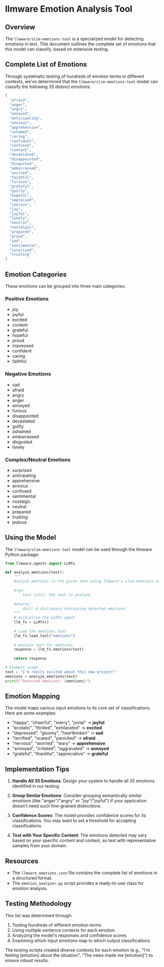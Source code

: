 # llmware Emotion Analysis Tool

## Overview

The `llmware/slim-emotions-tool` is a specialized model for detecting emotions in text. This document outlines the complete set of emotions that this model can classify, based on extensive testing.

## Complete List of Emotions

Through systematic testing of hundreds of emotion terms in different contexts, we've determined that the `llmware/slim-emotions-tool` model can classify the following 35 distinct emotions:

```json
[
  "afraid",
  "anger",
  "angry",
  "annoyed",
  "anticipating",
  "anxious",
  "apprehensive",
  "ashamed",
  "caring",
  "confident",
  "confused",
  "content",
  "devastated",
  "disappointed",
  "disgusted",
  "embarrassed",
  "excited",
  "faithful",
  "furious",
  "grateful",
  "guilty",
  "hopeful",
  "impressed",
  "jealous",
  "joy",
  "joyful",
  "lonely",
  "neutral",
  "nostalgic",
  "prepared",
  "proud",
  "sad",
  "sentimental",
  "surprised",
  "trusting"
]
```

## Emotion Categories

These emotions can be grouped into three main categories:

### Positive Emotions
- joy
- joyful
- excited
- content
- grateful
- hopeful
- proud
- impressed
- confident
- caring
- faithful

### Negative Emotions
- sad
- afraid
- angry
- anger
- annoyed
- furious
- disappointed
- devastated
- guilty
- ashamed
- embarrassed
- disgusted
- lonely

### Complex/Neutral Emotions
- surprised
- anticipating
- apprehensive
- anxious
- confused
- sentimental
- nostalgic
- neutral
- prepared
- trusting
- jealous

## Using the Model

The `llmware/slim-emotions-tool` model can be used through the llmware Python package:

```python
from llmware.agents import LLMfx

def analyze_emotions(text):
    """
    Analyze emotions in the given text using llmware's slim-emotions-tool.
    
    Args:
        text (str): The text to analyze
        
    Returns:
        dict: A dictionary containing detected emotions
    """
    # Initialize the LLMfx agent
    llm_fx = LLMfx()
    
    # Load the emotions tool
    llm_fx.load_tool("emotions")
    
    # Analyze text for emotions
    response = llm_fx.emotions(text)
    
    return response

# Example usage
text = "I'm really excited about this new project!"
emotions = analyze_emotions(text)
print(f"Detected emotions: {emotions}")
```

## Emotion Mapping

The model maps various input emotions to its core set of classifications. Here are some examples:

- "happy", "cheerful", "merry", "jovial" → **joyful**
- "ecstatic", "thrilled", "exhilarated" → **excited**
- "depressed", "gloomy", "heartbroken" → **sad**
- "terrified", "scared", "panicked" → **afraid**
- "nervous", "worried", "wary" → **apprehensive**
- "annoyed", "irritated", "aggravated" → **annoyed**
- "grateful", "thankful", "appreciative" → **grateful**

## Implementation Tips

1. **Handle All 35 Emotions**: Design your system to handle all 35 emotions identified in our testing.

2. **Group Similar Emotions**: Consider grouping semantically similar emotions (like "anger"/"angry" or "joy"/"joyful") if your application doesn't need such fine-grained distinctions.

3. **Confidence Scores**: The model provides confidence scores for its classifications. You may want to set a threshold for accepting classifications.

4. **Test with Your Specific Content**: The emotions detected may vary based on your specific content and context, so test with representative samples from your domain.

## Resources

- The `llmware_emotions.json` file contains the complete list of emotions in a structured format.
- The `emotion_analyzer.py` script provides a ready-to-use class for emotion analysis.

## Testing Methodology

This list was determined through:
1. Testing hundreds of different emotion terms
2. Using multiple sentence contexts for each emotion
3. Analyzing the model's responses and confidence scores
4. Examining which input emotions map to which output classifications

The testing scripts created diverse contexts for each emotion (e.g., "I'm feeling [emotion] about the situation", "The news made me [emotion]") to ensure robust results.